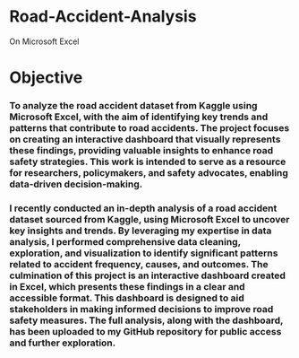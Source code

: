 # Road-Accident-Analysis
On Microsoft Excel
# Objective
### To analyze the road accident dataset from Kaggle using Microsoft Excel, with the aim of identifying key trends and patterns that contribute to road accidents. The project focuses on creating an interactive dashboard that visually represents these findings, providing valuable insights to enhance road safety strategies. This work is intended to serve as a resource for researchers, policymakers, and safety advocates, enabling data-driven decision-making.

### I recently conducted an in-depth analysis of a road accident dataset sourced from Kaggle, using Microsoft Excel to uncover key insights and trends. By leveraging my expertise in data analysis, I performed comprehensive data cleaning, exploration, and visualization to identify significant patterns related to accident frequency, causes, and outcomes. The culmination of this project is an interactive dashboard created in Excel, which presents these findings in a clear and accessible format. This dashboard is designed to aid stakeholders in making informed decisions to improve road safety measures. The full analysis, along with the dashboard, has been uploaded to my GitHub repository for public access and further exploration.

